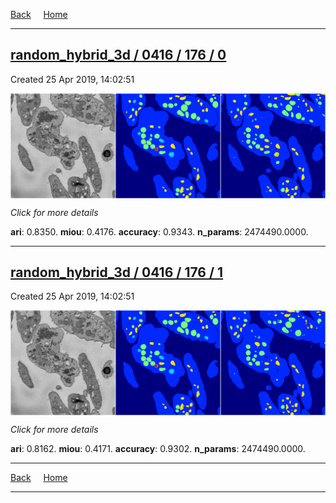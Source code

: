 
[Back](..)&nbsp;&nbsp;&nbsp;&nbsp;&nbsp;[Home](https://leapmanlab.github.io/snapshots)

---

<div class="summary"><a href="0"><h2>random_hybrid_3d / 0416 / 176 / 0</h2></a><p>Created 25 Apr 2019, 14:02:51
</p><a href="0"><img src="0/media/summary.png" align="center"></a><p>
<i>Click for more details</i>
</p></div>

**ari**: 0.8350. **miou**: 0.4176. **accuracy**: 0.9343. **n_params**: 2474490.0000. 

---

<div class="summary"><a href="1"><h2>random_hybrid_3d / 0416 / 176 / 1</h2></a><p>Created 25 Apr 2019, 14:02:51
</p><a href="1"><img src="1/media/summary.png" align="center"></a><p>
<i>Click for more details</i>
</p></div>

**ari**: 0.8162. **miou**: 0.4171. **accuracy**: 0.9302. **n_params**: 2474490.0000. 

---

[Back](..)&nbsp;&nbsp;&nbsp;&nbsp;&nbsp;[Home](https://leapmanlab.github.io/snapshots)

---